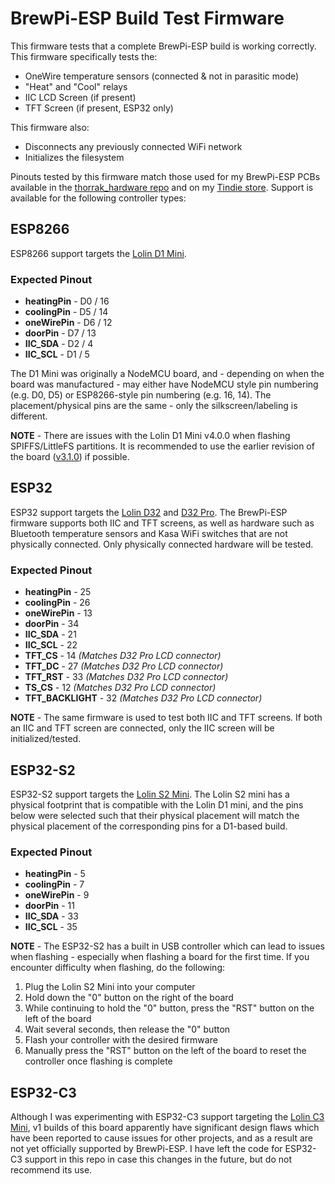 # BrewPi-ESP Build Test Firmware

This firmware tests that a complete BrewPi-ESP build is working correctly. This firmware specifically tests the:

- OneWire temperature sensors (connected & not in parasitic mode)
- "Heat" and "Cool" relays
- IIC LCD Screen (if present)
- TFT Screen (if present, ESP32 only)

This firmware also:

- Disconnects any previously connected WiFi network
- Initializes the filesystem

Pinouts tested by this firmware match those used for my BrewPi-ESP PCBs available in the [thorrak_hardware repo](https://github.com/thorrak/thorrak_hardware) and on my [Tindie store](https://www.tindie.com/stores/thorrak/). Support is available for the following controller types:


## ESP8266

ESP8266 support targets the [Lolin D1 Mini](https://www.wemos.cc/en/latest/d1/d1_mini.html).

### Expected Pinout

- **heatingPin** - D0 / 16
- **coolingPin** - D5 / 14
- **oneWirePin** - D6 / 12
- **doorPin** - D7 / 13
- **IIC_SDA** - D2 / 4
- **IIC_SCL** - D1 / 5

The D1 Mini was originally a NodeMCU board, and - depending on when the board was manufactured - may either have NodeMCU style pin numbering (e.g. D0, D5) or ESP8266-style pin numbering (e.g. 16, 14). The placement/physical pins are the same - only the silkscreen/labeling is different.

**NOTE** - There are issues with the Lolin D1 Mini v4.0.0 when flashing SPIFFS/LittleFS partitions. It is recommended to use the earlier revision of the board ([v3.1.0](https://www.wemos.cc/en/latest/d1/d1_mini_3.1.0.html)) if possible.


## ESP32

ESP32 support targets the [Lolin D32](https://www.wemos.cc/en/latest/d32/d32.html) and [D32 Pro](https://www.wemos.cc/en/latest/d32/d32_pro.html). The BrewPi-ESP firmware supports both IIC and TFT screens, as well as hardware such as Bluetooth temperature sensors and Kasa WiFi switches that are not physically connected. Only physically connected hardware will be tested.

### Expected Pinout

- **heatingPin** - 25
- **coolingPin** - 26
- **oneWirePin** - 13
- **doorPin** - 34
- **IIC_SDA** - 21
- **IIC_SCL** - 22
- **TFT_CS** - 14 *(Matches D32 Pro LCD connector)*
- **TFT_DC** - 27 *(Matches D32 Pro LCD connector)*
- **TFT_RST** - 33 *(Matches D32 Pro LCD connector)*
- **TS_CS** - 12 *(Matches D32 Pro LCD connector)*
- **TFT_BACKLIGHT** - 32 *(Matches D32 Pro LCD connector)*

**NOTE** - The same firmware is used to test both IIC and TFT screens. If both an IIC and TFT screen are connected, only the IIC screen will be initialized/tested.


## ESP32-S2

ESP32-S2 support targets the [Lolin S2 Mini](https://www.wemos.cc/en/latest/s2/s2_mini.html). The Lolin S2 mini has a physical footprint that is compatible with the Lolin D1 mini, and the pins below were selected such that their physical placement will match the physical placement of the corresponding pins for a D1-based build. 

### Expected Pinout

- **heatingPin** - 5
- **coolingPin** - 7
- **oneWirePin** - 9
- **doorPin** - 11
- **IIC_SDA** - 33
- **IIC_SCL** - 35

**NOTE** - The ESP32-S2 has a built in USB controller which can lead to issues when flashing - especially when flashing a board for the first time. If you encounter difficulty when flashing, do the following:

1. Plug the Lolin S2 Mini into your computer
2. Hold down the "0" button on the right of the board
3. While continuing to hold the "0" button, press the "RST" button on the left of the board
4. Wait several seconds, then release the "0" button
5. Flash your controller with the desired firmware
6. Manually press the "RST" button on the left of the board to reset the controller once flashing is complete


## ESP32-C3

Although I was experimenting with ESP32-C3 support targeting the [Lolin C3 Mini](https://www.wemos.cc/en/latest/c3/c3_mini.html), v1 builds of this board apparently have significant design flaws which have been reported to cause issues for other projects, and as a result are not yet officially supported by BrewPi-ESP. I have left the code for ESP32-C3 support in this repo in case this changes in the future, but do not recommend its use. 

